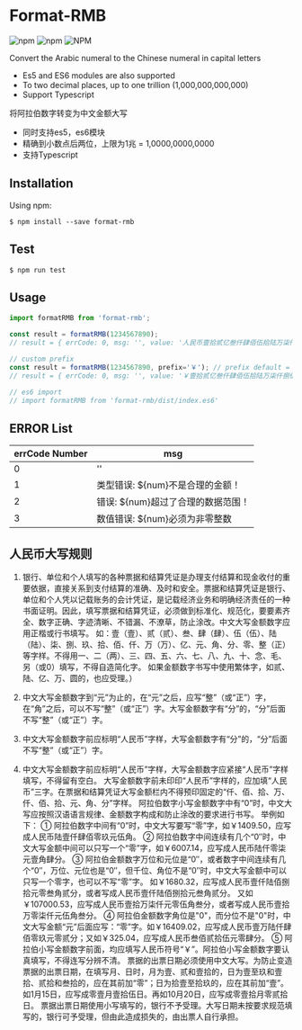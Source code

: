 # Format-RMB
![npm](https://img.shields.io/npm/v/format-rmb)
![npm](https://img.shields.io/npm/dt/format-rmb)
![NPM](https://img.shields.io/npm/l/format-rmb)

Convert the Arabic numeral to the Chinese numeral in capital letters

- Es5 and ES6 modules are also supported
- To two decimal places, up to one trillion (1,000,000,000,000)
- Support Typescript

将阿拉伯数字转变为中文金额大写
- 同时支持es5，es6模块
- 精确到小数点后两位，上限为1兆 = 1,0000,0000,0000
- 支持Typescript

## Installation

Using npm:
```shell
$ npm install --save format-rmb
```

## Test

```shell
$ npm run test

```


## Usage
```javascript
import formatRMB from 'format-rmb';

const result = formatRMB(1234567890);
// result = { errCode: 0, msg: '', value: '人民币壹拾贰亿叁仟肆佰伍拾陆万柒仟捌佰玖拾元整' }

// custom prefix
const result = formatRMB(1234567890, prefix='￥'); // prefix default = 人民币
// result = { errCode: 0, msg: '', value: '￥壹拾贰亿叁仟肆佰伍拾陆万柒仟捌佰玖拾元整' }

// es6 import
// import formatRMB from 'format-rmb/dist/index.es6'

```

## ERROR List
|errCode Number|msg|
|---|---|
|0|''|
|1|类型错误: ${num}不是合理的金额！|
|2|错误: ${num}超过了合理的数据范围！|
|3|数值错误: ${num}必须为非零整数|

## 人民币大写规则

 1. 银行、单位和个人填写的各种票据和结算凭证是办理支付结算和现金收付的重要依据，直接关系到支付结算的准确、及时和安全。票据和结算凭证是银行、单位和个人凭以记载账务的会计凭证，是记载经济业务和明确经济责任的一种书面证明。因此，填写票据和结算凭证，必须做到标准化、规范化，要要素齐全、数字正确、字迹清晰、不错漏、不潦草，防止涂改。中文大写金额数字应用正楷或行书填写。
 如：壹（壹）、贰（贰）、叁、肆（肆）、伍（伍）、陆（陆）、柒、捌、玖、拾、佰、仟、万（万）、亿、元、角、分、零、整（正）等字样。不得用一、二（两）、三、四、五、六、七、八、九、十、念、毛、另（或0）填写，不得自造简化字。
 如果金额数字书写中使用繁体字，如贰、陆、亿、万、圆的，也应受理。）

 2. 中文大写金额数字到“元”为止的，在“元”之后，应写“整”（或“正”）字，在“角”之后，可以不写“整”（或“正”）字。大写金额数字有“分”的，“分”后面不写“整”（或“正”）字。 

 3. 中文大写金额数字前应标明“人民币”字样，大写金额数字有“分”的，“分”后面不写“整”（或“正”）字。
  
 4. 中文大写金额数字前应标明“人民币”字样，大写金额数字应紧接“人民币”字样填写，不得留有空白。
 大写金额数字前未印印“人民币”字样的，应加填“人民币”三字。在票据和结算凭证大写金额栏内不得预印固定的“仟、佰、拾、万、仟、佰、拾、元、角、分”字样。
 阿拉伯数字小写金额数字中有“0”时，中文大写应按照汉语语言规律、金额数字构成和防止涂改的要求进行书写。
 举例如下：
  ① 阿拉伯数字中间有“0”时，中文大写要写“零”字，如￥1409.50，应写成人民币陆壹仟肆佰零玖元伍角。
  ② 阿拉伯数字中间连续有几个“0″时，中文大写金额中间可以只写一个“零”字，如￥6007.14，应写成人民币陆仟零柒元壹角肆分。
  ③ 阿拉伯金额数字万位和元位是“0″，或者数字中间连续有几个“0″，万位、元位也是“0″，但千位、角位不是“0″时，中文大写金额中可以只写一个零字，也可以不写“零”字。
  如￥1680.32，应写成人民币壹仟陆佰捌拾元零叁角贰分，或者写成人民币壹仟陆佰捌拾元叁角贰分。
  又如￥107000.53，应写成人民币壹拾万柒仟元零伍角叁分，或者写成人民币壹拾万零柒仟元伍角叁分。
  ④ 阿拉伯金额数字角位是"0"，而分位不是"0"时，中文大写金额“元”后面应写：“零”字。如￥16409.02，应写成人民币壹万陆仟肆佰零玖元零贰分；又如￥325.04，应写成人民币叁佰贰拾伍元零肆分。
  ⑤ 阿拉伯小写金额数字前面，均应填写人民币符号“￥”。阿拉伯小写金额数字要认真填写，不得连写分辨不清。
  票据的出票日期必须使用中文大写。为防止变造票据的出票日期，在填写月、日时，月为壹、贰和壹拾的，日为壹至玖和壹拾、贰拾和叁拾的，应在其前加“零”；日为拾壹至拾玖的，应在其前加“壹”。如1月15日，应写成零壹月壹拾伍日。再如10月20日，应写成零壹拾月零贰拾日。
  票据出票日期使用小写填写的，银行不予受理。大写日期未按要求规范填写的，银行可予受理，但由此造成损失的，由出票人自行承担。
